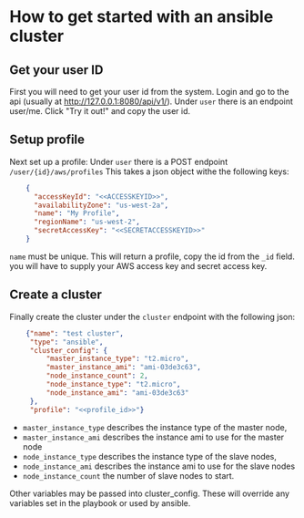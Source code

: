 # How to get started with an ansible cluster

## Get your user ID
   First you will need to get your user id from the system. Login and go to the api (usually at http://127.0.0.1:8080/api/v1/).  Under ```user``` there is an endpoint user/me.  Click "Try it out!" and copy the user id.

## Setup profile
   Next set up a profile:  Under ```user``` there is a POST endpoint ```/user/{id}/aws/profiles``` This takes a json object withe the following keys:
```json
    {
      "accessKeyId": "<<ACCESSKEYID>>",
      "availabilityZone": "us-west-2a",
      "name": "My Profile",
      "regionName": "us-west-2",
      "secretAccessKey": "<<SECRETACCESSKEYID>>"
    }
```

```name``` must be unique. This will return a profile,  copy the id from the ```_id``` field. you will have to supply your AWS access key and secret access key.

## Create a cluster
   Finally create the cluster under the ```cluster``` endpoint with the following json:

```json
    {"name": "test cluster",
     "type": "ansible",
     "cluster_config": {
         "master_instance_type": "t2.micro",
         "master_instance_ami": "ami-03de3c63",
         "node_instance_count": 2,
         "node_instance_type": "t2.micro",
         "node_instance_ami": "ami-03de3c63"
     },
     "profile": "<<profile_id>>"}
```

+ ```master_instance_type``` describes the instance type of the master node,
+ ```master_instance_ami``` describes the instance ami to use for the master node
+ ```node_instance_type``` describes the instance type of the slave nodes,
+ ```node_instance_ami``` describes the instance ami to use for the slave nodes
+ ```node_instance_count``` the number of slave nodes to start.

Other variables may be passed into cluster_config.  These will override any variables set in the playbook or used by ansible.


